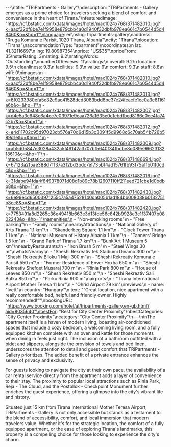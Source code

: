 ---\ntitle: "TRiPartments - Gallery"\ndescription: "TRiPartments - Gallery emerges as a prime choice for travelers seeking a blend of comfort and convenience in the heart of Tirana."\nfeaturedImage: "https://cf.bstatic.com/xdata/images/hotel/max1024x768/371482010.jpg?k=aacf32df8be7e1f9958e879cbb4a0d1940f32dbfb978ea661c7b0544d5d48460&o=&hp=1"\nlanguage: en\nslug: tripartments-gallery\naddress: "Rruga Komuna e Parisit, 1020 Tirana, Albania"\ncity: "Tirana"\nlocation: "Tirana"\naccommodationType: "apartment"\ncoordinates:\n  lat: 41.32116697\n  lng: 19.80987354\nprice: "US$35"\npriceFrom: 35\nstarRating: 3\nrating: 9.2\nratingWords: "Outstanding"\nnumberOfReviews: 11\nratings:\n  overall: 9.2\n  location: 9.5\n  cleanliness: 9.3\n  facilities: 9.3\n  value: 9\n  comfort: 9.3\n  staff: 8.8\n  wifi: 0\nimages:\n  - "https://cf.bstatic.com/xdata/images/hotel/max1024x768/371482010.jpg?k=aacf32df8be7e1f9958e879cbb4a0d1940f32dbfb978ea661c7b0544d5d48460&o=&hp=1"\n  - "https://cf.bstatic.com/xdata/images/hotel/max1024x768/371482013.jpg?k=6f0233980efa5e32e9ac41528ded3083bdd8be37e24fcacfe1ec0a3c81161a6b&o=&hp=1"\n  - "https://cf.bstatic.com/xdata/images/hotel/max1024x768/371482007.jpg?k=d4e5a3c648c6a4ec7e03971e9eaa726a1635e0c1ebdfbcd8166e0ee4fa74c2b7&o=&hp=1"\n  - "https://cf.bstatic.com/xdata/images/hotel/max1024x768/371482012.jpg?k=e4d11702c95d97023cb576a70d6d15b3c3091f5d9968c6c70ab54b726b589d1e&o=&hp=1"\n  - "https://cf.bstatic.com/xdata/images/hotel/max1024x768/371482009.jpg?k=ab5d05847e3028a432a5f49142a3707bf5640f34fbcbe8d089e9662313218610&o=&hp=1"\n  - "https://cf.bstatic.com/xdata/images/hotel/max1024x768/371486694.jpg?k=67123a2f5ae388d71137a312bd3bdc7ef735b14ad15761fb93f75a1fb01f0cdc&o=&hp=1"\n  - "https://cf.bstatic.com/xdata/images/hotel/max1024x768/371482016.jpg?k=31dabe94fda4f649378071d08d1b89c78b12607110ff211eed721cbe1d0bdbb8&o=&hp=1"\n  - "https://cf.bstatic.com/xdata/images/hotel/max1024x768/371482430.jpg?k=6e99ecd65003971255c7a5a47528140da005b1ad184bb008038b0132751b8cc8&o=&hp=1"\n  - "https://cf.bstatic.com/xdata/images/hotel/max1024x768/371482420.jpg?k=7753491a8d2265c36e49418b663e3d13fde56c842b9928e3e1f37407b0802243&o=&hp=1"\namenities:\n  - "Non-smoking rooms"\n  - "Free parking"\n  - "Family rooms"\nnearbyAttractions:\n  - "National Gallery of Arts Tirana 1.1 km"\n  - "Skanderbeg Square 1.1 km"\n  - "Clock Tower Tirana 1.1 km"\n  - "National Museum of History Albania 1.1 km"\n  - "Tanners' Bridge 1.5 km"\n  - "Grand Park of Tirana 1.7 km"\n  - "Bunk'Art 1 Museum 5 km"\nnearbyRestaurants:\n  - "Iron Brush 5 m"\n  - "Steel Wings 30 m"\nwhatsNearby:\n  - "Sheshi Rekreativ tek Stadiumi Dinamo 300 m"\n  - "Sheshi Rekreativ Blloku 1 Maji 300 m"\n  - "Sheshi Rekreativ Komuna e Parisit 550 m"\n  - "Former Residence of Enver Hoxha 650 m"\n  - "Sheshi Rekreativ Shefqet Musaraj 700 m"\n  - "Rinia Park 800 m"\n  - "House of Leaves 850 m"\n  - "Shesh Rekreativ 850 m"\n  - "Sheshi Rekreativ Sali Butka 850 m"\n  - "Parku Rinia 900 m"\nairports:\n  - "Tirana International Airport Mother Teresa 11 km"\n  - "Ohrid Airport 79 km"\nreviews:\n  - name: "Ivett"\n    country: "Hungary"\n    text: "“Great location, nice apartment with a really comfortable bed, helpful and friendly owner. Highly recommended!”"\nbookingURL: "https://www.booking.com/hotel/al/tripartments-gallery.en-gb.html?aid=8035640"\nbestFor: "Best for City Center Proximity"\nbestCategories: "City Center Proximity"\ncategory: "City Center Proximity"\n---\n\nThe apartment itself is a haven of modern living, boasting air-conditioned spaces that include a cozy bedroom, a welcoming living room, and a fully equipped kitchen complete with an oven and kettle for those moments when dining in feels just right. The inclusion of a bathroom outfitted with a bidet and slippers, alongside the provision of towels and bed linen, underscores the attention to detail and guest comfort that TRiPartments - Gallery prioritizes. The added benefit of a private entrance enhances the sense of privacy and exclusivity.

For guests looking to navigate the city at their own pace, the availability of a car rental service directly from the apartment adds a layer of convenience to their stay. The proximity to popular local attractions such as Rinia Park, Reja - The Cloud, and the Postbllok - Checkpoint Monument further enriches the guest experience, offering a glimpse into the city's vibrant life and history.

Situated just 15 km from Tirana International Mother Teresa Airport, TRiPartments - Gallery is not only accessible but stands as a testament to the blend of accessibility, comfort, and local immersion that modern travelers value. Whether it's for the strategic location, the comfort of a fully equipped apartment, or the ease of exploring Tirana's landmarks, this property is a compelling choice for those looking to experience the city's charm.